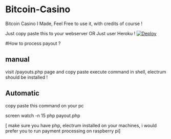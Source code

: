 # Bitcoin-Casino
Bitcoin Casino I Made, Feel Free to use it, with credits of course !


Just copy paste this to your webserver OR Just user Heroku !
[![Deploy](https://www.herokucdn.com/deploy/button.svg)](https://heroku.com/deploy)


#How to process payout ?

## manual 
visit   /payouts.php page and copy paste execute command in shell, electrum should be installed !

## Automatic

copy paste this command on your pc

screen watch -n 15 php payout.php

[ make sure you have php, electrum installed on your machines, i would prefer you to run payment processing on raspberry pi]

